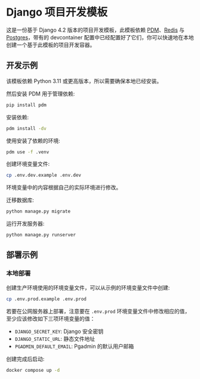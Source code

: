 # Django 项目开发模板

这是一份基于 Django 4.2 版本的项目开发模板，此模板依赖 [PDM](https://pdm-project.org/)、[Redis](https://redis.io/) 与 [Postgres](https://www.postgresql.org/)，带有的 devcontainer 配置中已经配置好了它们，你可以快速地在本地创建一个基于此模板的项目开发容器。

## 开发示例

该模板依赖 Python 3.11 或更高版本，所以需要确保本地已经安装。

然后安装 PDM 用于管理依赖:

```bash
pip install pdm
```

安装依赖:

```bash
pdm install -dv
```

使用安装了依赖的环境:

```bash
pdm use -f .venv
```

创建环境变量文件:

```bash
cp .env.dev.example .env.dev
```

环境变量中的内容根据自己的实际环境进行修改。

迁移数据库:

```bash
python manage.py migrate
```

运行开发服务器:

```bash
python manage.py runserver
```

## 部署示例

### 本地部署

创建生产环境使用的环境变量文件，可以从示例的环境变量文件中创建:

```bash
cp .env.prod.example .env.prod
```

若要在公网服务器上部署，注意要在 `.env.prod` 环境变量文件中修改相应的值，至少应该修改如下三项环境变量的值：

-   `DJANGO_SECRET_KEY`: Django 安全密钥
-   `DJANGO_STATIC_URL`: 静态文件地址
-   `PGADMIN_DEFAULT_EMAIL`: Pgadmin 的默认用户邮箱

创建完成后启动:

```bash
docker compose up -d
```
